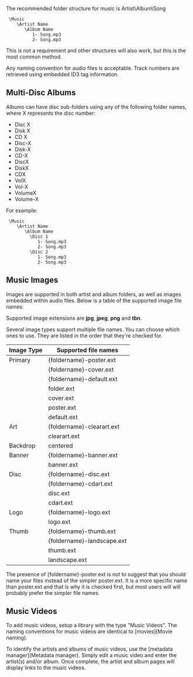 The recommended folder structure for music is Artist\Album\Song

```
 \Music
    \Artist Name
       \Album Name
          1- Song.mp3
          2- Song.mp3
```

This is not a requirement and other structures will also work, but this is the most common method.

Any naming convention for audio files is acceptable. Track numbers are retrieved using embedded ID3 tag information. 

## Multi-Disc Albums

Albums can have disc sub-folders using any of the following folder names, where X represents the disc number:
 
- Disc X
- Disk X
- CD X
- Disc-X
- Disk-X
- CD-X
- DiscX
- DiskX
- CDX
- VolX
- Vol-X
- VolumeX
- Volume-X

For example:

```
 \Music
    \Artist Name
       \Album Name
         \Disc 1
            1- Song.mp3
            2- Song.mp3
         \Disc 2
            1- Song.mp3
            2- Song.mp3
```

## Music Images

Images are supported in both artist and album folders, as well as images embedded within audio files. Below is a table of the supported image file names:

Supported image extensions are **jpg**, **jpeg**, **png** and **tbn**.

Several image types support multiple file names. You can choose which ones to use. They are listed in the order that they're checked for.

| Image Type | Supported file names  |
| ------------- |---------------|
| Primary      | {foldername}-poster.ext |
|              | {foldername}-cover.ext |
|              | {foldername}-default.ext |
|              | folder.ext |
|              | cover.ext |
|              | poster.ext |
|              | default.ext |
| Art      | {foldername}-clearart.ext |
|          | clearart.ext      |
| Backdrop      | centered      |
| Banner   | {foldername}-banner.ext |
|          | banner.ext      |
| Disc      | {foldername}-disc.ext |
|           | {foldername}-cdart.ext |
|           | disc.ext      |
|           | cdart.ext      |
| Logo     | {foldername}-logo.ext |
|          | logo.ext      |
| Thumb     | {foldername}-thumb.ext |
|           | {foldername}-landscape.ext |
|           | thumb.ext      |
|           | landscape.ext      |

The presence of {foldername}-poster.ext is not to suggest that you should name your files instead of the simpler poster.ext. It is a more specific name than poster.ext and that is why it is checked first, but most users will will probably prefer the simpler file names.

## Music Videos

To add music videos, setup a library with the type "Music Videos". The naming conventions for music videos are identical to [movies](Movie naming).

To identify the artists and albums of music videos, use the [metadata manager](Metadata manager). Simply edit a music video and enter the artist(s) and/or album. Once complete, the artist and album pages will display links to the music videos.